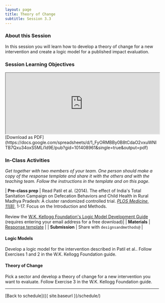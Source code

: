 ```yaml
---
layout: page
title: Theory of Change
subtitle: Session 3.3
---
```


### About this Session

In this session you will learn how to develop a theory of change for a new intervention and create a logic model for a published impact evaluation.

### Session Learning Objectives
<iframe width="100%" height="200" src="https://docs.google.com/spreadsheets/d/1_FyORMBBy0B8tCdaO2vxuWNITB7Qxu34oxS5MLi1d9E/pubhtml?gid=101408961&amp;single=true&amp;widget=true&amp;headers=false"></iframe>
[Download as PDF](https://docs.google.com/spreadsheets/d/1_FyORMBBy0B8tCdaO2vxuWNITB7Qxu34oxS5MLi1d9E/pub?gid=101408961&single=true&output=pdf)

### In-Class Activities

*Get together with two members of your team. One person should make a copy of the response template and share it with the others and with the teaching team. Follow the instructions in the template and on this page.*

| **Pre-class prep** | Read Patil et al. (2014). The effect of India's Total Sanitation Campaign on Defecation Behaviors and Child Health in Rural Madhya Pradesh: A cluster randomized controlled trial. [*PLOS Medicine, 11(8)*](https://drive.google.com/open?id=0Bxn_jkXZ1lxub0xMNGJaVXNxZk0), 1-17. Focus on the Introduction and Methods.<br><br>Review the [W.K. Kellogg Foundation's Logic Model Development Guide](https://www.wkkf.org/resource-directory/resource/2006/02/wk-kellogg-foundation-logic-model-development-guide) (requires entering your email address for a free download)|
| **Materials**       | [Response template](https://drive.google.com/open?id=1pLaEwbrl8TODCUw9vv7x-bRrqQfLjmtSu5mFTr6r1QI) |
| **Submission**     | Share with `designsandmethods@` |

#### Logic Models

Develop a logic model for the intervention described in Patil et al.. Follow Exercises 1 and 2 in the W.K. Kellogg Foundation guide.

#### Theory of Change

Pick a sector and develop a theory of change for a new intervention you want to evaluate. Follow Exercise 3 in the W.K. Kellogg Foundation guide.

* * *

[Back to schedule]({{ site.baseurl }}/schedule/)